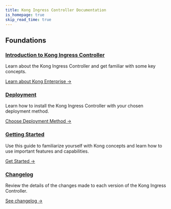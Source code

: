 ```yaml
---
title: Kong Ingress Controller Documentation
is_homepage: true
skip_read_time: true
---
```

<div class="docs-grid">

  <h2 class="docs-grid-section-title">Foundations</h2>

  <div class="docs-grid-block">
    <h3><a href="/kong-ingress-controller/{{page.kong_version}}/introduction">Introduction to Kong Ingress Controller</a></h3>
    <p>Learn about the Kong Ingress Controller and get familiar with some key concepts.</p>
    <a href="/kong-ingress-controller/{{page.kong_version}}/introduction">Learn about Kong Enterprise &rarr;</a>
  </div>

  <div class="docs-grid-block">
    <h3><a href="/kong-ingress-controller/{{page.kong_version}}/deployment/overview">Deployment</a></h3>
    <p>Learn how to install the Kong Ingress Controller with your chosen deployment method.</p>
    <a href="/kong-ingress-controller/{{page.kong_version}}/deployment/overview">Choose Deployment Method &rarr;</a>
  </div>

  <div class="docs-grid-block">
    <h3><a href="/kong-ingress-controller/{{page.kong_version}}/guides/getting-started">Getting Started</a></h3>
    <p>Use this guide to familiarize yourself with Kong concepts and learn how to use important features and capabilities.</p>
    <a href="/kong-ingress-controller/{{page.kong_version}}/guides/getting-started">Get Started &rarr;</a>
  </div>

  <div class="docs-grid-block">
    <h3><a href="https://github.com/Kong/kubernetes-ingress-controller/blob/main/CHANGELOG.md">Changelog</a></h3>
    <p>Review the details of the changes made to each version of the Kong Ingress Controller.</p>
    <a href="https://github.com/Kong/kubernetes-ingress-controller/blob/main/CHANGELOG.md">See changelog &rarr;</a>
  </div>

</div>
